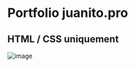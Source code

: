 # Portfolio juanito.pro

## HTML / CSS uniquement
![image](https://user-images.githubusercontent.com/30503932/157429163-a6c87b8a-71dd-4032-ba73-e00d92deb37a.png)
